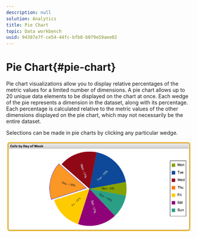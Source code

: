 ```yaml
---
description: null
solution: Analytics
title: Pie Chart
topic: Data workbench
uuid: 94387e7f-ce54-44fc-bfb8-b079e59aee02
---
```


# Pie Chart{#pie-chart}

Pie chart visualizations allow you to display relative percentages of the metric values for a limited number of dimensions. A pie chart allows up to 20 unique data elements to be displayed on the chart at once. Each wedge of the pie represents a dimension in the dataset, along with its percentage. Each percentage is calculated relative to the metric values of the other dimensions displayed on the pie chart, which may not necessarily be the entire dataset.

Selections can be made in pie charts by clicking any particular wedge.

![](assets/pie_chart.png)
